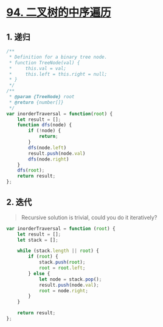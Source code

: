 # [94. 二叉树的中序遍历](https://leetcode-cn.com/problems/binary-tree-inorder-traversal/)

## 1. 递归

```javascript
/**
 * Definition for a binary tree node.
 * function TreeNode(val) {
 *     this.val = val;
 *     this.left = this.right = null;
 * }
 */
/**
 * @param {TreeNode} root
 * @return {number[]}
 */
var inorderTraversal = function(root) {
    let result = [];
    function dfs(node) {
        if (!node) {
            return;
        }
        dfs(node.left)
        result.push(node.val)
        dfs(node.right)
    }
    dfs(root);
    return result;
};
```

## 2. 迭代

> Recursive solution is trivial, could you do it iteratively?

```javascript
var inorderTraversal = function (root) {
    let result = [];
    let stack = [];

    while (stack.length || root) {
        if (root) {
            stack.push(root);
            root = root.left;
        } else {
            let node = stack.pop();
            result.push(node.val);
            root = node.right;
        }
    }

    return result;
};
```

